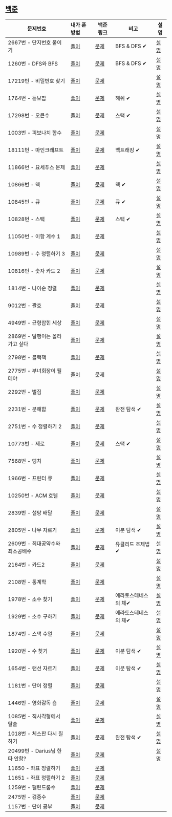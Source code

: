 ## [백준](https://www.acmicpc.net/problemset)

| 문제번호                         | 내가 푼 방법                                                 | 백준 링크                                     | 비고                 | 설명                                                         |
| -------------------------------- | :----------------------------------------------------------- | --------------------------------------------- | -------------------- | ------------------------------------------------------------ |
| 2667번 - 단지번호 붙이기         | [풀이](https://github.com/letgodchan0/Baekjoon/blob/master/solution/2667%EB%B2%88_%EB%8B%A8%EC%A7%80%EB%B2%88%ED%98%B8%20%EB%B6%99%EC%9D%B4%EA%B8%B0.py) | [문제](https://www.acmicpc.net/problem/2667)  | BFS & DFS  ✔         | [설명](https://velog.io/@letgodchan0/%EB%B0%B1%EC%A4%80-2667%EB%B2%88-%EB%8B%A8%EC%A7%80-%EB%B2%88%ED%98%B8-%EB%B6%99%EC%9D%B4%EA%B8%B0) |
| 1260번 - DFS와 BFS               | [풀이](https://github.com/letgodchan0/Baekjoon/blob/master/solution/1260%EB%B2%88_DFS%EC%99%80%20BFS.py) | [문제](https://www.acmicpc.net/problem/1260)  | BFS & DFS  ✔         | [설명](https://velog.io/@letgodchan0/%EB%B0%B1%EC%A4%80-1260%EB%B2%88-DFS%EC%99%80-BFS) |
| 17219번 - 비밀번호 찾기          | [풀이](https://github.com/letgodchan0/Baekjoon/blob/master/solution/17219%EB%B2%88_%EB%B9%84%EB%B0%80%EB%B2%88%ED%98%B8%20%EC%B0%BE%EA%B8%B0.py) | [문제](https://www.acmicpc.net/problem/17219) |                      | [설명](https://velog.io/@letgodchan0/%EB%B0%B1%EC%A4%80-17219%EB%B2%88-%EB%B9%84%EB%B0%80%EB%B2%88%ED%98%B8-%EC%B0%BE%EA%B8%B0) |
| 1764번 - 듣보잡                  | [풀이](https://github.com/letgodchan0/Baekjoon/blob/master/solution/1764%EB%B2%88_%EB%93%A3%EB%B3%B4%EC%9E%A1.py) | [문제](https://www.acmicpc.net/problem/1764)  | 해쉬 ✔               | [설명](https://velog.io/@letgodchan0/%EB%B0%B1%EC%A4%80-1764%EB%B2%88-%EB%93%A3%EB%B3%B4%EC%9E%A1) |
| 17298번 - 오큰수                 | [풀이](https://github.com/letgodchan0/Baekjoon/blob/master/solution/17298%EB%B2%88_%EC%98%A4%ED%81%B0%EC%88%98.py) | [문제](https://www.acmicpc.net/problem/17298) | 스택 ✔               | [설명](https://velog.io/@letgodchan0/%EB%B0%B1%EC%A4%80-17298%EB%B2%88-%EC%98%A4%ED%81%B0%EC%88%98) |
| 1003번 - 피보나치 함수           | [풀이](https://github.com/letgodchan0/Baekjoon/blob/master/solution/1003%EB%B2%88_%ED%94%BC%EB%B3%B4%EB%82%98%EC%B9%98%20%ED%95%A8%EC%88%98.py) | [문제](https://www.acmicpc.net/problem/1003)  |                      | [설명](https://velog.io/@letgodchan0/%EB%B0%B1%EC%A4%80-1003%EB%B2%88-%ED%94%BC%EB%B3%B4%EB%82%98%EC%B9%98-%ED%95%A8%EC%88%98) |
| 18111번 - 마인크래프트           | [풀이](https://github.com/letgodchan0/Baekjoon/blob/master/solution/18111%EB%B2%88_%EB%A7%88%EC%9D%B8%ED%81%AC%EB%9E%98%ED%94%84%ED%8A%B8.py) | [문제](https://www.acmicpc.net/problem/18111) | 백트래킹 ✔           | [설명](https://velog.io/@letgodchan0/%EB%B0%B1%EC%A4%80-18111%EB%B2%88-%EB%A7%88%EC%9D%B8%ED%81%AC%EB%9E%98%ED%94%84%ED%8A%B8) |
| 11866번 - 요세푸스 문제          | [풀이](https://github.com/letgodchan0/Baekjoon/blob/master/solution/11866_%EC%9A%94%EC%84%B8%ED%91%B8%EC%8A%A4%20%EB%AC%B8%EC%A0%9C%200.py) | [문제](https://www.acmicpc.net/problem/11866) |                      | [설명](https://velog.io/@letgodchan0/%EB%B0%B1%EC%A4%80-11866%EB%B2%88-%EC%9A%94%EC%84%B8%ED%91%B8%EC%8A%A4-%EB%AC%B8%EC%A0%9C) |
| 10866번 - 덱                     | [풀이](https://github.com/letgodchan0/Baekjoon/blob/master/solution/10866%EB%B2%88_%EB%8D%B1.py) | [문제](https://www.acmicpc.net/problem/10866) | 덱 ✔                 | [설명](https://velog.io/@letgodchan0/%EB%B0%B1%EC%A4%80-10866%EB%B2%88-%EB%8D%B1) |
| 10845번 - 큐                     | [풀이](https://github.com/letgodchan0/Baekjoon/blob/master/solution/10845%EB%B2%88_%ED%81%90.py) | [문제](https://www.acmicpc.net/problem/10845) | 큐 ✔                 | [설명](https://velog.io/@letgodchan0/%EB%B0%B1%EC%A4%80-10845%EB%B2%88-%ED%81%90) |
| 10828번 - 스택                   | [풀이](https://github.com/letgodchan0/Baekjoon/blob/master/solution/10828%EB%B2%88_%EC%8A%A4%ED%83%9D.py) | [문제](https://www.acmicpc.net/problem/10828) | 스택 ✔               | [설명](https://velog.io/@letgodchan0/%EB%B0%B1%EC%A4%80-10828%EB%B2%88-%EC%8A%A4%ED%83%9D) |
| 11050번 - 이항 계수 1            | [풀이](https://github.com/letgodchan0/Baekjoon/blob/master/solution/11050%EB%B2%88_%EC%9D%B4%ED%95%AD%20%EA%B3%84%EC%88%98%201.py) | [문제](https://www.acmicpc.net/problem/11050) |                      | [설명](https://velog.io/@letgodchan0/%EB%B0%B1%EC%A4%80-11050%EB%B2%88-%EC%9D%B4%ED%95%AD-%EA%B3%84%EC%88%98-1) |
| 10989번 - 수 정렬하기 3          | [풀이](https://github.com/letgodchan0/Baekjoon/blob/master/solution/10989%EB%B2%88_%20%EC%88%98%20%EC%A0%95%EB%A0%AC%ED%95%98%EA%B8%B0%203.py) | [문제](https://www.acmicpc.net/problem/10989) |                      | [설명](https://velog.io/@letgodchan0/%EB%B0%B1%EC%A4%80-10989%EB%B2%88-%EC%88%98-%EC%A0%95%EB%A0%AC%ED%95%98%EA%B8%B0-3) |
| 10816번 - 숫자 카드 2            | [풀이](https://github.com/letgodchan0/Baekjoon/blob/master/solution/10816%EB%B2%88_%EC%88%AB%EC%9E%90%20%EC%B9%B4%EB%93%9C%202.py) | [문제](https://www.acmicpc.net/problem/10816) |                      | [설명](https://velog.io/@letgodchan0/%EB%B0%B1%EC%A4%80-10816%EB%B2%88-%EC%88%AB%EC%9E%90-%EC%B9%B4%EB%93%9C-2) |
| 1814번 - 나이순 정렬             | [풀이](https://github.com/letgodchan0/Baekjoon/blob/master/solution/10814%EB%B2%88_%EB%82%98%EC%9D%B4%EC%88%9C%20%EC%A0%95%EB%A0%AC.py) | [문제](https://www.acmicpc.net/problem/10814) |                      | [설명](https://velog.io/@letgodchan0/%EB%B0%B1%EC%A4%80-10814%EB%B2%88-%EB%82%98%EC%9D%B4%EC%88%9C-%EC%A0%95%EB%A0%AC) |
| 9012번 - 괄호                    | [풀이](https://github.com/letgodchan0/Baekjoon/blob/master/solution/9012%EB%B2%88_%EA%B4%84%ED%98%B8.py) | [문제](https://www.acmicpc.net/problem/9012)  |                      | [설명](https://velog.io/@letgodchan0/%EB%B0%B1%EC%A4%80-9012%EB%B2%88-%EA%B4%84%ED%98%B8) |
| 4949번 - 균형잡힌 세상           | [풀이](https://github.com/letgodchan0/Baekjoon/blob/master/solution/4949%EB%B2%88_%EA%B7%A0%ED%98%95%EC%9E%A1%ED%9E%8C%20%EC%84%B8%EC%83%81.py) | [문제](https://www.acmicpc.net/problem/4949)  |                      | [설명](https://velog.io/@letgodchan0/%EB%B0%B1%EC%A4%80-4949%EB%B2%88-%EA%B7%A0%ED%98%95%EC%9E%A1%ED%9E%8C-%EC%84%B8%EC%83%81) |
| 2869번 - 달팽이는 올라가고 싶다  | [풀이](https://github.com/letgodchan0/Baekjoon/blob/master/solution/2869%EB%B2%88_%EB%8B%AC%ED%8C%BD%EC%9D%B4%EB%8A%94%20%EC%98%AC%EB%9D%BC%EA%B0%80%EA%B3%A0%20%EC%8B%B6%EB%8B%A4.py) | [문제](https://www.acmicpc.net/problem/2869)  |                      | [설명](https://velog.io/@letgodchan0/%EB%B0%B1%EC%A4%80-2869%EB%B2%88-%EB%8B%AC%ED%8C%BD%EC%9D%B4%EB%8A%94-%EC%98%AC%EB%9D%BC%EA%B0%80%EA%B3%A0-%EC%8B%B6%EB%8B%A4) |
| 2798번 - 블랙잭                  | [풀이](https://github.com/letgodchan0/Baekjoon/blob/master/solution/2798%EB%B2%88_%EB%B8%94%EB%9E%99%EC%9E%AD.py) | [문제](https://www.acmicpc.net/problem/2798)  |                      | [설명](https://velog.io/@letgodchan0/%EB%B0%B1%EC%A4%80-2798%EB%B2%88-%EB%B8%94%EB%9E%99%EC%9E%AD) |
| 2775번 - 부녀회장이 될테야       | [풀이](https://github.com/letgodchan0/Baekjoon/blob/master/solution/2775%EB%B2%88_%EB%B6%80%EB%85%80%ED%9A%8C%EC%9E%A5%EC%9D%B4%20%EB%90%A0%ED%85%8C%EC%95%BC.py) | [문제](https://www.acmicpc.net/problem/2775)  |                      | [설명](https://velog.io/@letgodchan0/%EB%B0%B1%EC%A4%80-2775%EB%B2%88-%EB%B6%80%EB%85%80%ED%9A%8C%EC%9E%A5%EC%9D%B4-%EB%90%A0%ED%85%8C%EC%95%BC) |
| 2292번 - 벌집                    | [풀이](https://github.com/letgodchan0/Baekjoon/blob/master/solution/2292%EB%B2%88_%EB%B2%8C%EC%A7%91.py) | [문제](https://www.acmicpc.net/problem/2292)  |                      | [설명](https://velog.io/@letgodchan0/%EB%B0%B1%EC%A4%80-2292%EB%B2%88-%EB%B2%8C%EC%A7%91) |
| 2231번 - 분해합                  | [풀이](https://github.com/letgodchan0/Baekjoon/blob/master/solution/2231%EB%B2%88_%EB%B6%84%ED%95%B4%ED%95%A9.py) | [문제](https://www.acmicpc.net/problem/2231)  | 완전 탐색 ✔          | [설명](https://velog.io/@letgodchan0/%EB%B0%B1%EC%A4%80-2231%EB%B2%88-%EB%B6%84%ED%95%B4%ED%95%A9) |
| 2751번 - 수 정렬하기 2           | [풀이](https://github.com/letgodchan0/Baekjoon/blob/master/solution/2751%EB%B2%88_%EC%88%98%20%EC%A0%95%EB%A0%AC%ED%95%98%EA%B8%B0%202.py) | [문제](https://www.acmicpc.net/problem/2751)  |                      | [설명](https://velog.io/@letgodchan0/%EB%B0%B1%EC%A4%80-2751%EB%B2%88-%EC%88%98-%EC%A0%95%EB%A0%AC%ED%95%98%EA%B8%B0-2) |
| 10773번 - 제로                   | [풀이](https://github.com/letgodchan0/Baekjoon/blob/master/solution/10773%EB%B2%88_%EC%A0%9C%EB%A1%9C.py) | [문제](https://www.acmicpc.net/problem/10773) | 스택 ✔               | [설명](https://velog.io/@letgodchan0/%EB%B0%B1%EC%A4%80-10773%EB%B2%88-%EC%A0%9C%EB%A1%9C) |
| 7568번 - 덩치                    | [풀이](https://github.com/letgodchan0/Baekjoon/blob/master/solution/7568%EB%B2%88_%EB%8D%A9%EC%B9%98.py) | [문제](https://www.acmicpc.net/problem/7568)  |                      | [설명](https://velog.io/@letgodchan0/%EB%B0%B1%EC%A4%80-7568%EB%B2%88-%EB%8D%A9%EC%B9%98) |
| 1966번 - 프린터 큐               | [풀이](https://github.com/letgodchan0/Baekjoon/blob/master/solution/1966%EB%B2%88_%ED%94%84%EB%A6%B0%ED%84%B0%ED%81%90.py) | [문제](https://www.acmicpc.net/problem/1966)  |                      | [설명](https://velog.io/@letgodchan0/%EB%B0%B1%EC%A4%80-1966%EB%B2%88-%ED%94%84%EB%A6%B0%ED%84%B0-%ED%81%90) |
| 10250번 - ACM 호텔               | [풀이](https://github.com/letgodchan0/Baekjoon/blob/master/solution/10250%EB%B2%88_ACM%ED%98%B8%ED%85%94.py) | [문제](https://www.acmicpc.net/problem/10250) |                      | [설명](https://velog.io/@letgodchan0/%EB%B0%B1%EC%A4%80-10250%EB%B2%88-ACM-%ED%98%B8%ED%85%94) |
| 2839번 - 설탕 배달               | [풀이](https://github.com/letgodchan0/Baekjoon/blob/master/solution/2839%EB%B2%88_%EC%84%A4%ED%83%95%EB%B0%B0%EB%8B%AC.py) | [문제](https://www.acmicpc.net/problem/2839)  |                      | [설명](https://velog.io/@letgodchan0/%EB%B0%B1%EC%A4%80-2839%EB%B2%88-%EC%84%A4%ED%83%95-%EB%B0%B0%EB%8B%AC) |
| 2805번 - 나무 자르기             | [풀이](https://github.com/letgodchan0/Baekjoon/blob/master/solution/2805%EB%B2%88_%EB%82%98%EB%AC%B4%EC%9E%90%EB%A5%B4%EA%B8%B0.py) | [문제](https://www.acmicpc.net/problem/2805)  | 이분 탐색 ✔          | [설명](https://velog.io/@letgodchan0/%EB%B0%B1%EC%A4%80-2805%EB%B2%88-%EB%82%98%EB%AC%B4-%EC%9E%90%EB%A5%B4%EA%B8%B0) |
| 2609번 - 최대공약수와 최소공배수 | [풀이](https://github.com/letgodchan0/Baekjoon/blob/master/solution/2609%EB%B2%88_%EC%B5%9C%EB%8C%80%EA%B3%B5%EC%95%BD%EC%88%98%EC%99%80%EC%B5%9C%EC%86%8C%EA%B3%B5%EB%B0%B0%EC%88%98.py) | [문제](https://www.acmicpc.net/problem/2609)  | 유클리드 호제법✔     | [설명](https://velog.io/@letgodchan0/%EB%B0%B1%EC%A4%80-2609%EB%B2%88-%EC%B5%9C%EB%8C%80%EA%B3%B5%EC%95%BD%EC%88%98%EC%99%80-%EC%B5%9C%EC%86%8C%EA%B3%B5%EB%B0%B0%EC%88%98) |
| 2164번 - 카드2                   | [풀이](https://github.com/letgodchan0/Baekjoon/blob/master/solution/2164%EB%B2%88_%EC%B9%B4%EB%93%9C2.py) | [문제](https://www.acmicpc.net/problem/2164)  |                      | [설명](https://velog.io/@letgodchan0/%EB%B0%B1%EC%A4%80-2164%EB%B2%88-%EC%B9%B4%EB%93%9C2) |
| 2108번 - 통계학                  | [풀이](https://github.com/letgodchan0/Baekjoon/blob/master/solution/2108%EB%B2%88_%ED%86%B5%EA%B3%84%ED%95%99.py) | [문제](https://www.acmicpc.net/problem/2108)  |                      | [설명](https://velog.io/@letgodchan0/%EB%B0%B1%EC%A4%80-2108%EB%B2%88-%ED%86%B5%EA%B3%84%ED%95%99) |
| 1978번 - 소수 찾기               | [풀이](https://github.com/letgodchan0/Baekjoon/blob/master/solution/1978%EB%B2%88_%EC%86%8C%EC%88%98%EC%B0%BE%EA%B8%B0.py) | [문제](https://www.acmicpc.net/problem/1978)  | 에라토스테네스의 체✔ | [설명](https://velog.io/@letgodchan0/%EB%B0%B1%EC%A4%80-1978%EB%B2%88-%EC%86%8C%EC%88%98-%EC%B0%BE%EA%B8%B0) |
| 1929번 - 소수 구하기             | [풀이](https://github.com/letgodchan0/Baekjoon/blob/master/solution/1929%EB%B2%88_%EC%86%8C%EC%88%98%EA%B5%AC%ED%95%98%EA%B8%B0.py) | [문제](https://www.acmicpc.net/problem/1929)  | 에라토스테네스의 체✔ | [설명](https://velog.io/@letgodchan0/%EB%B0%B1%EC%A4%80-1929%EB%B2%88-%EC%86%8C%EC%88%98-%EA%B5%AC%ED%95%98%EA%B8%B0) |
| 1874번 - 스택 수열               | [풀이](https://github.com/letgodchan0/Baekjoon/blob/master/solution/1874%EB%B2%88_%EC%8A%A4%ED%83%9D%EC%88%98%EC%97%B4.py) | [문제](https://www.acmicpc.net/problem/1874)  |                      | [설명](https://velog.io/@letgodchan0/%EB%B0%B1%EC%A4%80-1874%EB%B2%88-%EC%8A%A4%ED%83%9D-%EC%88%98%EC%97%B4) |
| 1920번 - 수 찾기                 | [풀이](https://github.com/letgodchan0/Baekjoon/blob/master/solution/1920%EB%B2%88_%EC%88%98%EC%B0%BE%EA%B8%B0.py) | [문제](https://www.acmicpc.net/problem/1920)  | 이분 탐색 ✔          | [설명](https://velog.io/@letgodchan0/%EB%B0%B1%EC%A4%80-1920%EB%B2%88-%EC%88%98-%EC%B0%BE%EA%B8%B0) |
| 1654번 - 랜선 자르기             | [풀이](https://github.com/letgodchan0/Baekjoon/blob/master/solution/1654%EB%B2%88_%EB%9E%9C%EC%84%A0%EC%9E%90%EB%A5%B4%EA%B8%B0.py) | [문제](https://www.acmicpc.net/problem/1654)  | 이분 탐색 ✔          | [설명](https://velog.io/@letgodchan0/%EB%B0%B1%EC%A4%80-1654%EB%B2%88-%EB%9E%9C%EC%84%A0-%EC%9E%90%EB%A5%B4%EA%B8%B0) |
| 1181번 - 단어 정렬               | [풀이](https://github.com/letgodchan0/Baekjoon/blob/master/solution/1181%EB%B2%88_%EB%8B%A8%EC%96%B4%EC%A0%95%EB%A0%AC.py) | [문제](https://www.acmicpc.net/problem/1181)  |                      | [설명](https://velog.io/@letgodchan0/%EB%B0%B1%EC%A4%80-1181%EB%B2%88-%EB%8B%A8%EC%96%B4-%EC%A0%95%EB%A0%AC) |
| 1446번 - 영화감독 숌             | [풀이](https://github.com/letgodchan0/Baekjoon/blob/master/solution/1446%EB%B2%88_%EC%98%81%ED%99%94%EA%B0%90%EB%8F%85%EC%88%8C.py) | [문제](https://www.acmicpc.net/problem/1436)  |                      | [설명](https://velog.io/@letgodchan0/%EB%B0%B1%EC%A4%80-1436%EB%B2%88-%EC%98%81%ED%99%94%EA%B0%90%EB%8F%85-%EC%88%8C) |
| 1085번 - 직사각형에서 탈출       | [풀이](https://github.com/letgodchan0/Baekjoon/blob/master/solution/1085%EB%B2%88_%EC%A7%81%EC%82%AC%EA%B0%81%ED%98%95%EC%97%90%EC%84%9C%ED%83%88%EC%B6%9C.py) | [문제](https://www.acmicpc.net/problem/1085)  |                      | [설명](https://velog.io/@letgodchan0/%EB%B0%B1%EC%A4%80-1085%EB%B2%88-%EC%A7%81%EC%82%AC%EA%B0%81%ED%98%95%EC%97%90%EC%84%9C-%ED%83%88%EC%B6%9C) |
| 1018번 - 체스판 다시 칠하기      | [풀이](https://github.com/letgodchan0/Baekjoon/blob/master/solution/1018%EB%B2%88_%EC%B2%B4%EC%8A%A4%ED%8C%90%EB%8B%A4%EC%8B%9C%EC%B9%A0%ED%95%98%EA%B8%B0.py) | [문제](https://www.acmicpc.net/problem/1018)  | 완전 탐색 ✔          | [설명](https://velog.io/@letgodchan0/%EB%B0%B1%EC%A4%80-1018%EB%B2%88-%EC%B2%B4%EC%8A%A4%ED%8C%90-%EB%8B%A4%EC%8B%9C-%EC%B9%A0%ED%95%98%EA%B8%B0) |
| 20499번 - Darius님 한타 안함?    | [풀이](https://github.com/letgodchan0/Baekjoon/blob/master/solution/20499%EB%B2%88_Darius%EB%8B%98_%ED%95%9C%ED%83%80_%EC%95%88%ED%95%A8.py) | [문제](https://www.acmicpc.net/problem/20499) |                      | [설명](https://velog.io/@letgodchan0/%EB%B0%B1%EC%A4%80-20499%EB%B2%88-Darius%EB%8B%98-%ED%95%9C%ED%83%80-%EC%95%88%ED%95%A8) |
| 11650 - 좌표 정렬하기            | [풀이](https://github.com/letgodchan0/Baekjoon/blob/master/solution/11650_%EC%A2%8C%ED%91%9C%20%EC%A0%95%EB%A0%AC%ED%95%98%EA%B8%B0.py) | [문제](https://www.acmicpc.net/problem/11650) |                      |                                                              |
| 11651 - 좌표 정렬하기 2          | [풀이](https://github.com/letgodchan0/Baekjoon/blob/master/solution/11651_%EC%A2%8C%ED%91%9C%20%EC%A0%95%EB%A0%AC%ED%95%98%EA%B8%B0%202.py) | [문제](https://www.acmicpc.net/problem/11651) |                      |                                                              |
| 1259번 - 팰린드롬수              | [풀이](https://github.com/letgodchan0/Baekjoon/blob/master/solution/1259%EB%B2%88_%ED%8C%B0%EB%A6%B0%EB%93%9C%EB%A1%AC%EC%88%98.py) | [문제](https://www.acmicpc.net/problem/1259)  |                      |                                                              |
| 2475번 - 검증수                  | [풀이](https://github.com/letgodchan0/Baekjoon/blob/master/solution/2475%EB%B2%88_%EA%B2%80%EC%A6%9D%EC%88%98.py) | [문제](https://www.acmicpc.net/problem/2475)  |                      |                                                              |
| 1157번 - 단어 공부               | [풀이](https://github.com/letgodchan0/Baekjoon/blob/master/solution/1157%EB%B2%88_%EB%8B%A8%EC%96%B4%EA%B3%B5%EB%B6%80.py) | [문제](https://www.acmicpc.net/problem/1157)  |                      |                                                              |